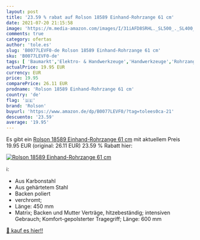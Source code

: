 ```yaml
---
layout: post
title: '23.59 % rabat auf Rolson 18589 Einhand-Rohrzange 61 cm'
date: 2021-07-20 21:15:58
image: 'https://m.media-amazon.com/images/I/31iAFD8SRHL._SL500_._SL400_.jpg'
comments: true
category: ofertas
author: 'tole.es'
slug: 'B0077LEVF0-de Rolson 18589 Einhand-Rohrzange 61 cm'
sku: 'B0077LEVF0-de'
tags: [ 'Baumarkt','Elektro- & Handwerkzeuge','Handwerkzeuge','Rohrzangen','Schraubenschlüssel','rolson', ]
actualPrice: 19.95 EUR
currency: EUR
price: 19.95
comparePrice: 26.11 EUR
prodname: 'Rolson 18589 Einhand-Rohrzange 61 cm'
country: 'de'
flag: '🇩🇪'
brand: 'Rolson'
buyurl: 'https://www.amazon.de/dp/B0077LEVF0/?tag=tolees0ca-21'
descuento: '23.59'
average: '19.95'
---
```


Es gibt ein [Rolson 18589 Einhand-Rohrzange 61 cm](https://www.amazon.de/dp/B0077LEVF0/?tag=tolees0ca-21) mit aktuellem Preis 19.95 EUR (original: 26.11 EUR) 23.59 % Rabatt hier:

[![Rolson 18589 Einhand-Rohrzange 61 cm](https://m.media-amazon.com/images/I/31iAFD8SRHL._SL500_._SL400_.jpg)](https://www.amazon.de/dp/B0077LEVF0/?tag=tolees0ca-21)

ℹ️:

- Aus Karbonstahl
- Aus gehärtetem Stahl
- Backen poliert
- verchromt;
- Länge: 450 mm
- Matrix; Backen und Mutter Verträge, hitzebeständig; intensiven Gebrauch; Komfort-gepolsterter Tragegriff; Länge: 600 mm

[🛒 kauf es hier!!](https://www.amazon.de/dp/B0077LEVF0/?tag=tolees0ca-21)
